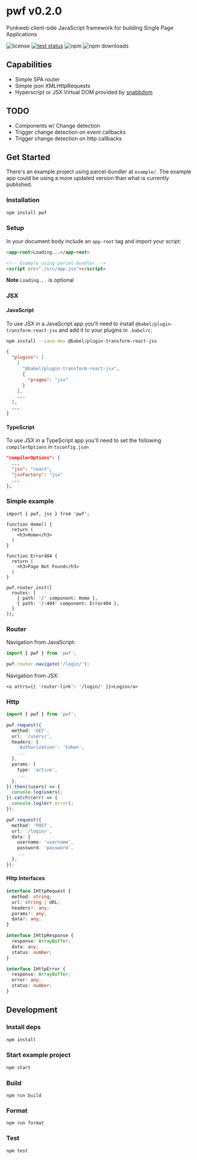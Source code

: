 # pwf v0.2.0

Punkweb client-side JavaScript framework for building Single Page Applications

![license](https://img.shields.io/npm/l/pwf)
[![test status](https://github.com/Punkweb/pwf/actions/workflows/test.yml/badge.svg)](https://github.com/Punkweb/pwf/actions/workflows/test.yml)
![npm](https://img.shields.io/npm/v/pwf)
![npm downloads](https://img.shields.io/npm/dw/pwf)

## Capabilities

- Simple SPA router
- Simple json XMLHttpRequests
- Hyperscript or JSX Virtual DOM provided by [snabbdom](https://github.com/snabbdom/snabbdom)

## TODO

- Components w/ Change detection
- Trigger change detection on event callbacks
- Trigger change detection on http callbacks

## Get Started

There's an example project using parcel-bundler at `example/`. The example app
could be using a more updated version than what is currently published.

### Installation

```bash
npm install pwf
```

### Setup

In your document body include an `app-root` tag and import your script:

```html
<app-root>Loading...</app-root>

<!-- Example using parcel-bundler -->
<script src="./src/app.jsx"></script>
```

**Note** `Loading...` is optional

### JSX

#### JavaScript

To use JSX in a JavaScript app you'll need to install
`@babel/plugin-transform-react-jsx` and add it to your plugins in `.babelrc`:

```bash
npm install --save-dev @babel/plugin-transform-react-jsx
```

```json
{
  "plugins": [
    [
      "@babel/plugin-transform-react-jsx",
      {
        "pragma": "jsx"
      }
    ],
    ...
  ],
  ...
}
```

#### TypeScript

To use JSX in a TypeScript app you'll need to set the following
`compilerOptions` in `tsconfig.json`

```json
"compilerOptions": {
  ...
  "jsx": "react",
  "jsxFactory": "jsx"
  ...
},
```

### Simple example

```TSX
import { pwf, jsx } from 'pwf';

function Home() {
  return (
    <h3>Home</h3>
  )
}

function Error404 {
  return (
    <h3>Page Not Found</h3>
  )
}

pwf.router.init([
  routes: [
    { path: '/' component: Home },
    { path: '/:404' component: Error404 },
  ]
]);
```

### Router

Navigation from JavaScript:

```typescript
import { pwf } from 'pwf';

pwf.router.navigate('/login/');
```

Navigation from JSX:

```TSX
<a attrs={{ 'router-link': '/login/' }}>Login</a>
```

### Http

```typescript
import { pwf } from 'pwf';

pwf.request({
  method: 'GET',
  url: '/users/',
  headers: {
    'Authorization': 'token',
    ...
  },
  params: {
    type: 'active',
    ...
  },
}).then((users) => {
  console.log(users);
}).catch((err) => {
  console.log(err.error);
});

pwf.request({
  method: 'POST',
  url: '/login/',
  data: {
    username: 'username',
    password: 'password',
    ...
  },
});
```

#### Http Interfaces

```typescript
interface IHttpRequest {
  method: string;
  url: string | URL;
  headers?: any;
  params?: any;
  data?: any;
}

interface IHttpResponse {
  response: ArrayBuffer;
  data: any;
  status: number;
}

interface IHttpError {
  response: ArrayBuffer;
  error: any;
  status: number;
}
```

## Development

### Install deps

```bash
npm install
```

### Start example project

```bash
npm start
```

### Build

```
npm run build
```

### Format

```
npm run format
```

### Test

```
npm test
```
